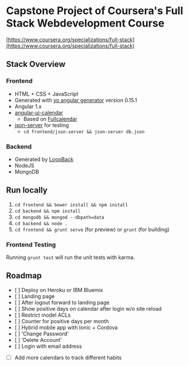 # Capstone Project of Coursera's Full Stack Webdevelopment Course
[https://www.coursera.org/specializations/full-stack](https://www.coursera.org/specializations/full-stack)

## Stack Overview

### Frontend

- HTML + CSS + JavaScript
- Generated with [yo angular generator](https://github.com/yeoman/generator-angular) version 0.15.1
- Angular 1.x
- [angular-ui-calendar](https://angular-ui.github.io/ui-calendar/)
  - Based on [Fullcalendar](https://fullcalendar.io/docs/)
- [json-server](https://github.com/typicode/json-server) for testing
  - `cd frontend/json-server && json-server db.json`

### Backend

- Generated by [LoopBack](http://loopback.io)
- NodeJS
- MongoDB

## Run locally

1. `cd frontend && bower install && npm install`
2. `cd backend && npm install`
3. `cd mongodb && mongod --dbpath=data`
4. `cd backend && node .`
5. `cd frontend && grunt serve` (for preview) or `grunt` (for building)

### Frontend Testing

Running `grunt test` will run the unit tests with karma.

## Roadmap

* [ ] Deploy on Heroku or IBM Bluemix
* [ ] Landing page
* [ ] After logout forward to landing page
* [ ] Show positive days on calendar after login w/o site reload
* [ ] Restrict model ACLs
* [ ] Counter for positive days per month
* [ ] Hybrid mobile app with Ionic + Cordova
* [ ] 'Change Password'
* [ ] 'Delete Account'
* [ ] Login with email address
* [ ] Add more calendars to track different habits
